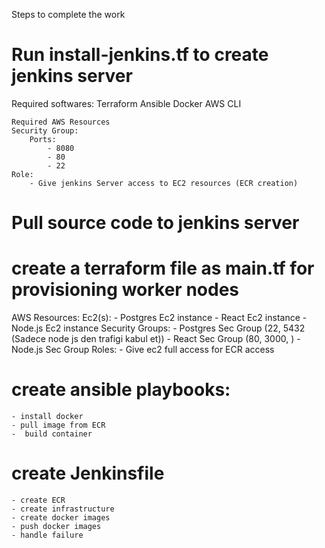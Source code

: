 Steps to complete the work

# Run install-jenkins.tf to create jenkins server
   Required softwares:
    Terraform
    Ansible
    Docker
    AWS CLI

    Required AWS Resources
    Security Group:
        Ports:
            - 8080
            - 80
            - 22
    Role:
        - Give jenkins Server access to EC2 resources (ECR creation)   

# Pull source code to jenkins server             


# create a terraform file as  main.tf for provisioning worker nodes
   AWS Resources:
        Ec2(s):
            - Postgres Ec2 instance
            - React Ec2 instance
            - Node.js Ec2 instance
        Security Groups:
            - Postgres Sec Group (22, 5432 (Sadece node js den trafigi kabul et))
            - React Sec Group (80, 3000, )
            - Node.js Sec Group
        Roles: 
            - Give ec2 full access for ECR access

# create ansible playbooks:
    - install docker
    - pull image from ECR
    -  build container                


# create Jenkinsfile
    - create ECR
    - create infrastructure
    - create docker images
    - push docker images
    - handle failure
